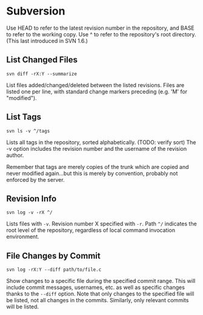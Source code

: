 # Subversion #
Use HEAD to refer to the latest revision number in the repository, and BASE to
refer to the working copy.  Use ^ to refer to the repository's root directory.
(This last introduced in SVN 1.6.)

## List Changed Files ##
```
svn diff -rX:Y --summarize
```
List files added/changed/deleted between the listed revisions.  Files are listed
one per line, with standard change markers preceding (e.g. 'M' for "modified").

## List Tags ##
```
svn ls -v ^/tags
```
Lists all tags in the repository, sorted alphabetically.  (TODO: verify sort)
The -v option includes the revision number and the username of the revision
author.

Remember that tags are merely copies of the trunk which are copied and never
modified again...but this is merely by convention, probably not enforced by the
server.

## Revision Info ##
```
svn log -v -rX ^/
```
Lists files with `-v`.  Revision number X specified with `-r`.  Path `^/`
indicates the root level of the repository, regardless of local command
invocation environment.

## File Changes by Commit ##
```
svn log -rX:Y --diff path/to/file.c
```
Show changes to a specific file during the specified commit range.  This will
include commit messages, usernames, etc. as well as specific changes thanks to
the `--diff` option.  Note that only changes to the specified file will be
listed, not all changes in the commits.  Similarly, only relevant commits will
be listed.
